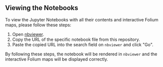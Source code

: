 ## Viewing the Notebooks

To view the Jupyter Notebooks with all their contents and interactive Folium maps, please follow these steps:

1. Open [nbviewer](https://nbviewer.jupyter.org/).
2. Copy the URL of the specific notebook file from this repository.
3. Paste the copied URL into the search field on `nbviewer` and click "Go".

By following these steps, the notebook will be rendered in `nbviewer` and the interactive Folium maps will be displayed correctly.
